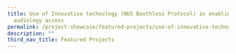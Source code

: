 ```yaml
---
title: Use of Innovative technology (NUS Boothless Protocol) in enabling
  audiology access
permalink: /project-showcase/featured-projects/use-of-innovative-technology-nus-boothless-protocol/
description: ""
third_nav_title: Featured Projects
---
```

